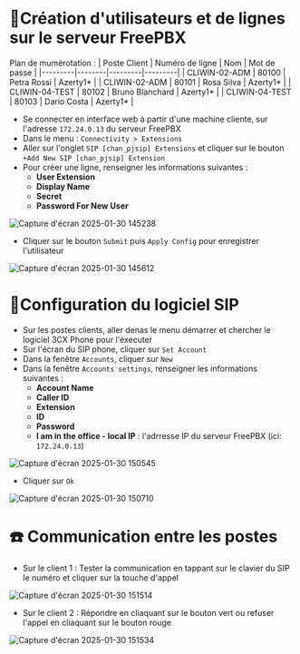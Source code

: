 # 👤Création d'utilisateurs et de lignes sur le serveur FreePBX

Plan de mumérotation :
| Poste Client | Numéro de ligne | Nom | Mot de passe |
|---------|--------|---------|---------|
| CLIWIN-02-ADM | 80100 | Petra Rossi | Azerty1* |
| CLIWIN-02-ADM | 80101 | Rosa Silva  | Azerty1* |
| CLIWIN-04-TEST | 80102 | Bruno Blanchard | Azerty1* |
| CLIWIN-04-TEST | 80103 | Dario Costa | Azerty1* |

- Se connecter en interface web à partir d'une machine cliente, sur l'adresse `172.24.0.13` du serveur FreePBX
- Dans le menu : `Connectivity > Extensions`
- Aller sur l'onglet `SIP [chan_pjsip] Extensions` et cliquer sur le bouton `+Add New SIP [chan_pjsip] Extension`
- Pour créer une ligne, renseigner les informations suivantes :
  - **User Extension** 
  - **Display Name** 
  - **Secret**
  - **Password For New User**

![Capture d'écran 2025-01-30 145238](https://github.com/user-attachments/assets/91d16679-e4ec-4a9b-a24c-3fc3775385e0)

- Cliquer sur le bouton `Submit` puis `Apply Config` pour enregistrer l'utilisateur
  
![Capture d'écran 2025-01-30 145612](https://github.com/user-attachments/assets/687f50a4-d0e5-4eac-9183-485dc019c30d)

# 📝Configuration du logiciel SIP

- Sur les postes clients, aller denas le menu démarrer et chercher le logiciel 3CX Phone pour l'éxecuter
- Sur l'écran du SIP phone, cliquer sur `Set Account` 
- Dans la fenêtre `Accounts`, cliquer sur `New`
- Dans la fenêtre `Accounts settings`, renseigner les informations suivantes :
  - **Account Name**
  - **Caller ID**
  - **Extension**
  - **ID**
  - **Password**
  - **I am in the office - local IP** : l'adrresse IP du serveur FreePBX (ici: `172.24.0.13`)
    
![Capture d'écran 2025-01-30 150545](https://github.com/user-attachments/assets/2d87346c-0145-4faa-90c3-4a3087836637)

- Cliquer sur `Ok`
  
![Capture d'écran 2025-01-30 150710](https://github.com/user-attachments/assets/6a691d7c-a212-481e-84ea-458f7dd0cb29)

# :phone: Communication entre les postes

- Sur le client 1 : Tester la communication en tappant sur le clavier du SIP le numéro et cliquer sur la touche d'appel
  
![Capture d'écran 2025-01-30 151514](https://github.com/user-attachments/assets/1c2f8db7-4e3c-4760-b643-c6d971148d7f)

- Sur le client 2 : Répondre en cliaquant sur le bouton vert ou refuser l'appel en cliaquant sur le bouton rouge

![Capture d'écran 2025-01-30 151534](https://github.com/user-attachments/assets/de41f370-38c1-46d4-b392-7d18c6091577)


